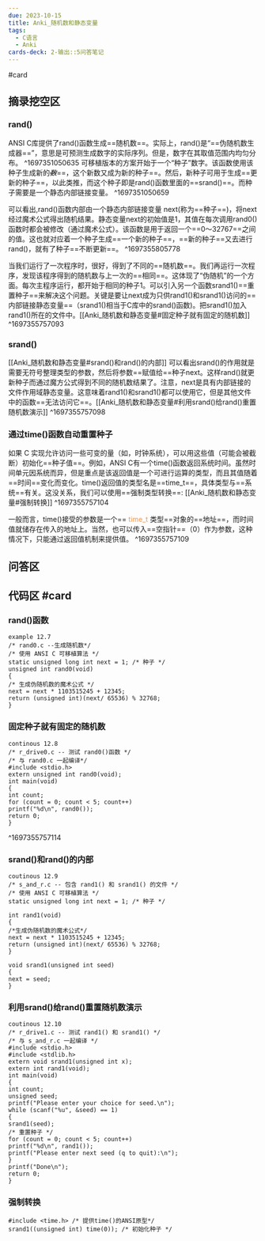 ```yaml
---
due: 2023-10-15
title: Anki_随机数和静态变量
tags:
  - C语言
  - Anki
cards-deck: 2-输出::5问答笔记
---
```


#card


## 摘录挖空区
### rand()
ANSI C库提供了rand()函数生成==随机数==。实际上，rand()是“==伪随机数生成器==”，意思是可预测生成数字的实际序列。但是，数字在其取值范围内均匀分布。
^1697351050635
可移植版本的方案开始于一个“种子”数字。该函数使用该种子生成新的~~*数*~~==，这个新数又成为新的种子==。然后，新种子可用于生成==更新的种子==，以此类推，而这个种子即是rand()函数里面的==srand()==。而种子需要是一个静态内部链接变量。
^1697351050659

可以看出,rand()函数内部由一个静态内部链接变量 next(称为==种子==)，将next经过魔术公式得出随机结果。静态变量next的初始值是1，其值在每次调用rand0()函数时都会被修改（通过魔术公式）。该函数是用于返回一个==0～32767==之间的值。这也就对应着一个种子生成==一个新的种子==，==新的种子==又去进行rand()，就有了种子==不断更新==。
^1697355805778

当我们运行了一次程序时，很好，得到了不同的==随机数==。我们再运行一次程序，发现该程序得到的随机数与上一次的==相同==。这体现了“伪随机”的一个方面。每次主程序运行，都开始于相同的种子1。可以引入另一个函数srand1()==重置种子==来解决这个问题。关键是要让next成为只供rand1()和srand1()访问的==内部链接静态变量==（srand1()相当于C库中的srand()函数)。把srand1()加入rand1()所在的文件中。[[Anki_随机数和静态变量#固定种子就有固定的随机数]]
^1697355757093

### srand()
[[Anki_随机数和静态变量#srand()和rand()的内部]] 可以看出srand()的作用就是需要无符号整理类型的参数，然后将参数==赋值给==种子next。这样rand()就更新种子而通过魔方公式得到不同的随机数结果了。注意，next是具有内部链接的文件作用域静态变量。这意味着rand1()和srand1()都可以使用它，但是其他文件中的函数==无法访问它==。[[Anki_随机数和静态变量#利用srand()给rand()重置随机数演示]]
^1697355757098

### 通过time()函数自动重置种子
如果 C 实现允许访问一些可变的量（如，时钟系统），可以用这些值（可能会被截断）初始化==种子值==。例如，ANSI C有一个time()函数返回系统时间。虽然时间单元因系统而异，但是重点是该返回值是一个可进行运算的类型，而且其值随着==时间==变化而变化。time()返回值的类型名是==time_t==，具体类型与==系统==有关。这没关系，我们可以使用==强制类型转换==: [[Anki_随机数和静态变量#强制转换]]
^1697355757104

一般而言，time()接受的参数是一个==<font color="#f79646"> time_t</font> 类型==对象的==地址==，而时间值就储存在传入的地址上。当然，也可以传入==空指针==（0）作为参数，这种情况下，只能通过返回值机制来提供值。
^1697355757109



## 问答区












## 代码区 #card
### rand()函数
```
example 12.7
/* rand0.c --生成随机数*/
/* 使用 ANSI C 可移植算法 */
static unsigned long int next = 1; /* 种子 */
unsigned int rand0(void)
{
/* 生成伪随机数的魔术公式 */
next = next * 1103515245 + 12345;
return (unsigned int)(next/ 65536) % 32768;
}
```
### 固定种子就有固定的随机数
```
continous 12.8
/* r_drive0.c -- 测试 rand0()函数 */
/* 与 rand0.c 一起编译*/
#include <stdio.h>
extern unsigned int rand0(void);
int main(void)
{
int count;
for (count = 0; count < 5; count++)
printf("%d\n", rand0());
return 0;
}
```
^1697355757114

### srand()和rand()的内部
```
coutinous 12.9
/* s_and_r.c -- 包含 rand1() 和 srand1() 的文件 */
/* 使用 ANSI C 可移植算法 */
static unsigned long int next = 1; /* 种子 */

int rand1(void)
{
/*生成伪随机数的魔术公式*/
next = next * 1103515245 + 12345;
return (unsigned int)(next/ 65536) % 32768;
}

void srand1(unsigned int seed)
{
next = seed;
}
```

### 利用srand()给rand()重置随机数演示
```
coutinous 12.10
/* r_drive1.c -- 测试 rand1() 和 srand1() */
/* 与 s_and_r.c 一起编译 */
#include <stdio.h>
#include <stdlib.h>
extern void srand1(unsigned int x);
extern int rand1(void);
int main(void)
{
int count;
unsigned seed;
printf("Please enter your choice for seed.\n");
while (scanf("%u", &seed) == 1)
{
srand1(seed);
/* 重置种子 */
for (count = 0; count < 5; count++)
printf("%d\n", rand1());
printf("Please enter next seed (q to quit):\n");
}
printf("Done\n");
return 0;
}
```

### 强制转换
```
#include <time.h> /* 提供time()的ANSI原型*/
srand1((unsigned int) time(0)); /* 初始化种子 */
```
